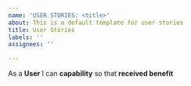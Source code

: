 ```yaml
---
name: 'USER STORIES: <title>'
about: This is a default template for user stories
title: User Stories
labels: ''
assignees: ''

---
```


As a **User** I can **capability** so that **received benefit**
